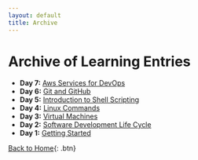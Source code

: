 ```yaml
---
layout: default
title: Archive
---
```


# Archive of Learning Entries

<div class="archive-list">
  <ul>
    <li><strong>Day 7:</strong> <a href="./logs/day-7.html">Aws Services for DevOps</a></li>
    <li><strong>Day 6:</strong> <a href="./logs/day-6.html">Git and GitHub</a></li>
    <li><strong>Day 5:</strong> <a href="./logs/day-5.html">Introduction to Shell Scripting</a></li>
    <li><strong>Day 4:</strong> <a href="./logs/day-4.html">Linux Commands</a></li>
    <li><strong>Day 3:</strong> <a href="./logs/day-3.html">Virtual Machines</a></li>
    <li><strong>Day 2:</strong> <a href="./logs/day-2.html">Software Development Life Cycle</a></li>
    <li><strong>Day 1:</strong> <a href="./logs/day-1.html">Getting Started</a></li>
  </ul>
</div>

[Back to Home](./index.html){: .btn}